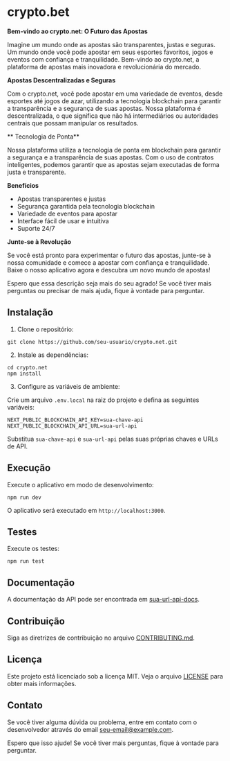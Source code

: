 # crypto.bet


**Bem-vindo ao crypto.net: O Futuro das Apostas**

Imagine um mundo onde as apostas são transparentes, justas e seguras. Um mundo onde você pode apostar em seus esportes favoritos, jogos e eventos com confiança e tranquilidade. Bem-vindo ao crypto.net, a plataforma de apostas mais inovadora e revolucionária do mercado.

**Apostas Descentralizadas e Seguras**

Com o crypto.net, você pode apostar em uma variedade de eventos, desde esportes até jogos de azar, utilizando a tecnologia blockchain para garantir a transparência e a segurança de suas apostas. Nossa plataforma é descentralizada, o que significa que não há intermediários ou autoridades centrais que possam manipular os resultados.

** Tecnologia de Ponta**

Nossa plataforma utiliza a tecnologia de ponta em blockchain para garantir a segurança e a transparência de suas apostas. Com o uso de contratos inteligentes, podemos garantir que as apostas sejam executadas de forma justa e transparente.

**Benefícios**

* Apostas transparentes e justas
* Segurança garantida pela tecnologia blockchain
* Variedade de eventos para apostar
* Interface fácil de usar e intuitiva
* Suporte 24/7

**Junte-se à Revolução**

Se você está pronto para experimentar o futuro das apostas, junte-se à nossa comunidade e comece a apostar com confiança e tranquilidade. Baixe o nosso aplicativo agora e descubra um novo mundo de apostas!

Espero que essa descrição seja mais do seu agrado! Se você tiver mais perguntas ou precisar de mais ajuda, fique à vontade para perguntar.

## Instalação

1. Clone o repositório:
```
git clone https://github.com/seu-usuario/crypto.net.git
```

2. Instale as dependências:
```
cd crypto.net
npm install
```

3. Configure as variáveis de ambiente:

Crie um arquivo `.env.local` na raiz do projeto e defina as seguintes variáveis:

```
NEXT_PUBLIC_BLOCKCHAIN_API_KEY=sua-chave-api
NEXT_PUBLIC_BLOCKCHAIN_API_URL=sua-url-api
```

Substitua `sua-chave-api` e `sua-url-api` pelas suas próprias chaves e URLs de API.

## Execução

Execute o aplicativo em modo de desenvolvimento:
```
npm run dev
```

O aplicativo será executado em `http://localhost:3000`.

## Testes

Execute os testes:
```
npm run test
```

## Documentação

A documentação da API pode ser encontrada em [sua-url-api-docs](sua-url-api-docs).

## Contribuição

Siga as diretrizes de contribuição no arquivo [CONTRIBUTING.md](CONTRIBUTING.md).

## Licença

Este projeto está licenciado sob a licença MIT. Veja o arquivo [LICENSE](LICENSE) para obter mais informações.

## Contato

Se você tiver alguma dúvida ou problema, entre em contato com o desenvolvedor através do email [seu-email@example.com](mailto:seu-email@example.com).

Espero que isso ajude! Se você tiver mais perguntas, fique à vontade para perguntar.